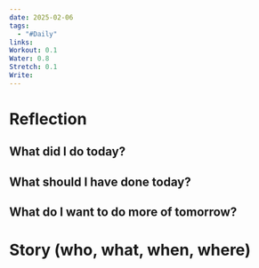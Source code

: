 ```yaml
---
date: 2025-02-06
tags:
  - "#Daily"
links: 
Workout: 0.1
Water: 0.8
Stretch: 0.1
Write:
---
```

# Reflection
## What did I do today?

## What should I have done today?

## What do I want to do more of tomorrow?

# Story (who, what, when, where)

